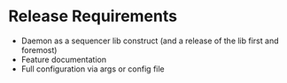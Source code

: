 # Release Requirements
- Daemon as a sequencer lib construct (and a release of the lib first and foremost)
- Feature documentation
- Full configuration via args or config file 
